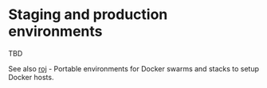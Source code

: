 # Staging and production environments

TBD

See also [roj](https://github.com/dmstr/docker-roj) - Portable environments for Docker swarms and stacks
to setup Docker hosts. 
